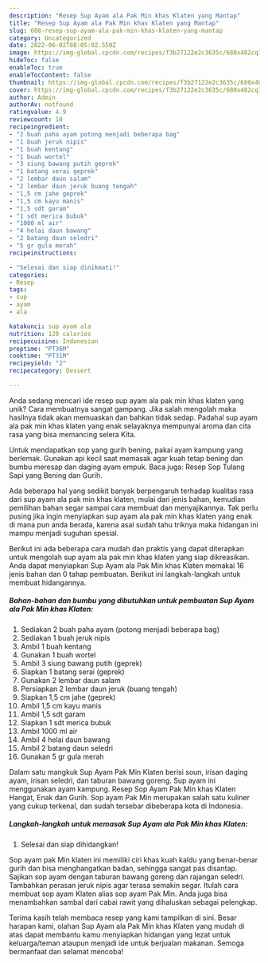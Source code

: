 ```yaml
---
description: "Resep Sup Ayam ala Pak Min khas Klaten yang Mantap"
title: "Resep Sup Ayam ala Pak Min khas Klaten yang Mantap"
slug: 608-resep-sup-ayam-ala-pak-min-khas-klaten-yang-mantap
category: Uncategorized
date: 2022-06-02T08:05:02.550Z
image: https://img-global.cpcdn.com/recipes/f3b27122e2c3635c/680x482cq70/sup-ayam-ala-pak-min-khas-klaten-foto-resep-utama.jpg
hideToc: false
enableToc: true
enableTocContent: false
thumbnail: https://img-global.cpcdn.com/recipes/f3b27122e2c3635c/680x482cq70/sup-ayam-ala-pak-min-khas-klaten-foto-resep-utama.jpg
cover: https://img-global.cpcdn.com/recipes/f3b27122e2c3635c/680x482cq70/sup-ayam-ala-pak-min-khas-klaten-foto-resep-utama.jpg
author: Admin
authorAv: notfound
ratingvalue: 4.9
reviewcount: 10
recipeingredient:
- "2 buah paha ayam potong menjadi beberapa bag"
- "1 buah jeruk nipis"
- "1 buah kentang"
- "1 buah wortel"
- "3 siung bawang putih geprek"
- "1 batang serai geprek"
- "2 lembar daun salam"
- "2 lembar daun jeruk buang tengah"
- "1,5 cm jahe geprek"
- "1,5 cm kayu manis"
- "1,5 sdt garam"
- "1 sdt merica bubuk"
- "1000 ml air"
- "4 helai daun bawang"
- "2 batang daun seledri"
- "5 gr gula merah"
recipeinstructions:

- "Selesai dan siap dinikmati!"
categories:
- Resep
tags:
- sup
- ayam
- ala

katakunci: sup ayam ala 
nutrition: 120 calories
recipecuisine: Indonesian
preptime: "PT36M"
cooktime: "PT31M"
recipeyield: "2"
recipecategory: Dessert

---
```





Anda sedang mencari ide resep sup ayam ala pak min khas klaten yang unik? Cara membuatnya sangat gampang. Jika salah mengolah maka hasilnya tidak akan memuaskan dan bahkan tidak sedap. Padahal sup ayam ala pak min khas klaten yang enak selayaknya mempunyai aroma dan cita rasa yang bisa memancing selera Kita.





Untuk mendapatkan sop yang gurih bening, pakai ayam kampung yang berlemak. Gunakan api kecil saat memasak agar kuah tetap bening dan bumbu meresap dan daging ayam empuk. Baca juga: Resep Sop Tulang Sapi yang Bening dan Gurih.

Ada beberapa hal yang sedikit banyak berpengaruh terhadap kualitas rasa dari sup ayam ala pak min khas klaten, mulai dari jenis bahan, kemudian pemilihan bahan segar sampai cara membuat dan menyajikannya. Tak perlu pusing jika ingin menyiapkan sup ayam ala pak min khas klaten yang enak di mana pun anda berada, karena asal sudah tahu triknya maka hidangan ini mampu menjadi suguhan spesial.






Berikut ini ada beberapa cara mudah dan praktis yang dapat diterapkan untuk mengolah sup ayam ala pak min khas klaten yang siap dikreasikan. Anda dapat menyiapkan Sup Ayam ala Pak Min khas Klaten memakai 16 jenis bahan dan 0 tahap pembuatan. Berikut ini langkah-langkah untuk membuat hidangannya.

<!--inarticleads1-->

##### Bahan-bahan dan bumbu yang dibutuhkan untuk pembuatan Sup Ayam ala Pak Min khas Klaten:

1. Sediakan 2 buah paha ayam (potong menjadi beberapa bag)
1. Sediakan 1 buah jeruk nipis
1. Ambil 1 buah kentang
1. Gunakan 1 buah wortel
1. Ambil 3 siung bawang putih (geprek)
1. Siapkan 1 batang serai (geprek)
1. Gunakan 2 lembar daun salam
1. Persiapkan 2 lembar daun jeruk (buang tengah)
1. Siapkan 1,5 cm jahe (geprek)
1. Ambil 1,5 cm kayu manis
1. Ambil 1,5 sdt garam
1. Siapkan 1 sdt merica bubuk
1. Ambil 1000 ml air
1. Ambil 4 helai daun bawang
1. Ambil 2 batang daun seledri
1. Gunakan 5 gr gula merah


Dalam satu mangkuk Sup Ayam Pak Min Klaten berisi soun, irisan daging ayam, irisan seledri, dan taburan bawang goreng. Sup ayam ini menggunakan ayam kampung. Resep Sop Ayam Pak Min khas Klaten Hangat, Enak dan Gurih. Sop ayam Pak Min merupakan salah satu kuliner yang cukup terkenal, dan sudah tersebar dibeberapa kota di Indonesia. 

<!--inarticleads2-->

##### Langkah-langkah untuk memasak Sup Ayam ala Pak Min khas Klaten:


1. Selesai dan siap dihidangkan!

Sop ayam pak Min klaten ini memiliki ciri khas kuah kaldu yang benar-benar gurih dan bisa menghangatkan badan, sehingga sangat pas disantap. Sajikan sop ayam dengan taburan bawang goreng dan rajangan seledri. Tambahkan perasan jeruk nipis agar terasa semakin segar. Itulah cara membuat sop ayam Klaten alias sop ayam Pak Min. Anda juga bisa menambahkan sambal dari cabai rawit yang dihaluskan sebagai pelengkap. 

Terima kasih telah membaca resep yang kami tampilkan di sini. Besar harapan kami, olahan Sup Ayam ala Pak Min khas Klaten yang mudah di atas dapat membantu kamu menyiapkan hidangan yang lezat untuk keluarga/teman ataupun menjadi ide untuk berjualan makanan. Semoga bermanfaat dan selamat mencoba!
